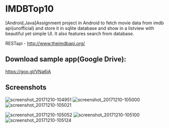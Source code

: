 # IMDBTop10
[Android,Java]Assignment project in Android to fetch movie data from imdb api(unofficial) and store it in sqlite database and show in a listview with beautiful yet simple UI. It also features search from database.

RESTapi - http://www.theimdbapi.org/

## Download sample app(Google Drive):
https://goo.gl/VNa6iA

## Screenshots

![screenshot_20171210-104951](https://user-images.githubusercontent.com/9462473/33802334-cb9a85f8-dd9a-11e7-84ee-ac0da83f453c.jpg)
![screenshot_20171210-105000](https://user-images.githubusercontent.com/9462473/33802335-cbcc8058-dd9a-11e7-80b9-e1d99f4f6a40.jpg)
![screenshot_20171210-105021](https://user-images.githubusercontent.com/9462473/33802336-cbf4d198-dd9a-11e7-9010-b0f028a1d835.jpg)


![screenshot_20171210-105052](https://user-images.githubusercontent.com/9462473/33802337-cc21a812-dd9a-11e7-8e6f-4db3180864ca.jpg)
![screenshot_20171210-105100](https://user-images.githubusercontent.com/9462473/33802338-cc49aad8-dd9a-11e7-9206-ba0f0f5fe633.jpg)
![screenshot_20171210-105124](https://user-images.githubusercontent.com/9462473/33802339-cc8898b0-dd9a-11e7-82bf-4579bde6ef32.jpg)
